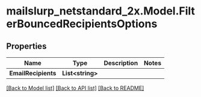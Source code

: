# mailslurp_netstandard_2x.Model.FilterBouncedRecipientsOptions

## Properties

Name | Type | Description | Notes
------------ | ------------- | ------------- | -------------
**EmailRecipients** | **List&lt;string&gt;** |  | 

[[Back to Model list]](../README#documentation-for-models) [[Back to API list]](../README#documentation-for-api-endpoints) [[Back to README]](../README)

